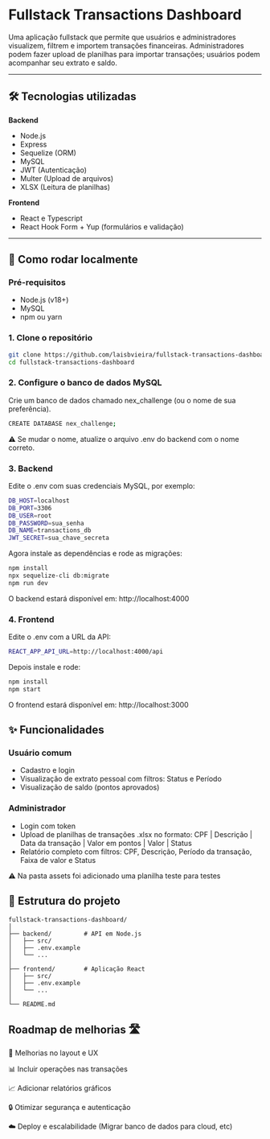 # Fullstack Transactions Dashboard

Uma aplicação fullstack que permite que usuários e administradores visualizem, filtrem e importem transações financeiras. Administradores podem fazer upload de planilhas para importar transações; usuários podem acompanhar seu extrato e saldo.

---

## 🛠 Tecnologias utilizadas

**Backend**
- Node.js
- Express
- Sequelize (ORM)
- MySQL
- JWT (Autenticação)
- Multer (Upload de arquivos)
- XLSX (Leitura de planilhas)

**Frontend**
- React e Typescript
- React Hook Form + Yup (formulários e validação)

---

## 🚀 Como rodar localmente

### Pré-requisitos

- Node.js (v18+)
- MySQL
- npm ou yarn

### 1. Clone o repositório

```bash
git clone https://github.com/laisbvieira/fullstack-transactions-dashboard.git
cd fullstack-transactions-dashboard
```

### 2. Configure o banco de dados MySQL

Crie um banco de dados chamado nex_challenge (ou o nome de sua preferência).

```bash
CREATE DATABASE nex_challenge;
```
⚠️ Se mudar o nome, atualize o arquivo .env do backend com o nome correto.

### 3. Backend

Edite o .env com suas credenciais MySQL, por exemplo:

```bash
DB_HOST=localhost
DB_PORT=3306
DB_USER=root
DB_PASSWORD=sua_senha
DB_NAME=transactions_db
JWT_SECRET=sua_chave_secreta
```

Agora instale as dependências e rode as migrações:

```bash
npm install
npx sequelize-cli db:migrate
npm run dev
```

O backend estará disponível em: http://localhost:4000

### 4. Frontend

Edite o .env com a URL da API:

```bash
REACT_APP_API_URL=http://localhost:4000/api
```

Depois instale e rode:
```bash
npm install
npm start
```

O frontend estará disponível em: http://localhost:3000

## ✨ Funcionalidades

### Usuário comum

* Cadastro e login
* Visualização de extrato pessoal com filtros: Status e Período
* Visualização de saldo (pontos aprovados)

### Administrador

* Login com token
* Upload de planilhas de transações .xlsx no formato: CPF | Descrição | Data da transação | Valor em pontos | Valor | Status
* Relatório completo com filtros: CPF, Descrição, Período da transação, Faixa de valor e Status

⚠️ Na pasta assets foi adicionado uma planilha teste para testes


## 📂 Estrutura do projeto

```text
fullstack-transactions-dashboard/
│
├── backend/         # API em Node.js
│   ├── src/
│   ├── .env.example
│   └── ...
│
├── frontend/        # Aplicação React
│   ├── src/
│   ├── .env.example
│   └── ...
│
└── README.md
```

## Roadmap de melhorias 🛣️

🔧 Melhorias no layout e UX

📊 Incluir operações nas transações

📈 Adicionar relatórios gráficos

🔒 Otimizar segurança e autenticação

☁️ Deploy e escalabilidade (Migrar banco de dados para cloud, etc)

